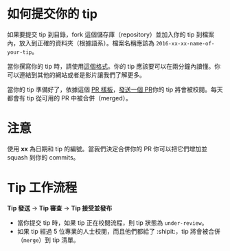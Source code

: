# 如何提交你的 tip

如果要提交 tip 到目錄，fork 這個儲存庫（repository）並加入你的 tip 到檔案內，放入到正確的資料夾（根據語系）。檔案名稱應該為 `2016-xx-xx-name-of-your-tip`。

當你撰寫你的 tip 時，請使用[這個格式](https://github.com/loverajoel/jstips/blob/gh-pages/POST_TEMPLATE.md)。你的 tip 應該要可以在兩分鐘內讀懂。你可以連結到其他的網站或者是影片讓我們了解更多。

當你的 tip 準備好了，依據這個 [PR 樣板](https://github.com/loverajoel/jstips/blob/gh-pages/PULL_REQUEST_TEMPLATE.md)，[發送一個 PR](https://help.github.com/articles/using-pull-requests/)你的 tip 將會被校閱。每天都會有 tip 從可用的 PR 中被合併（merged）。

# 注意

使用 **xx** 為日期和 tip 的編號。當我們決定合併你的 PR 你可以把它們增加並 squash 到你的 commits。

# Tip 工作流程

**Tip 發送** -> **Tip 審查** -> **Tip 接受並發布**

- 當你提交 tip 時，如果 tip 正在校閱流程，則 tip 狀態為 `under-review`。
- 如果 tip 經過 5 位專業的人士校閱，而且他們都給了 :shipit:，tip 將會被合併（`merge`）到 tip 清單。
